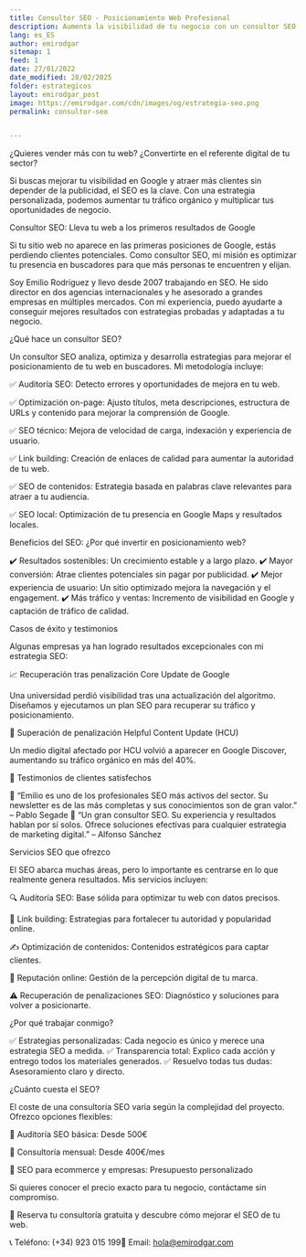 ```yaml
---
title: Consultor SEO - Posicionamiento Web Profesional
description: Aumenta la visibilidad de tu negocio con un consultor SEO especializado. Estrategias efectivas para mejorar tu posicionamiento en Google. Solicita una auditoría gratuitas.
lang: es_ES
author: emirodgar
sitemap: 1
feed: 1
date: 27/01/2022
date_modified: 28/02/2025
folder: estrategicos
layout: emirodgar_post
image: https://emirodgar.com/cdn/images/og/estrategia-seo.png
permalink: consultor-seo


---
```


¿Quieres vender más con tu web? ¿Convertirte en el referente digital de tu sector?

Si buscas mejorar tu visibilidad en Google y atraer más clientes sin depender de la publicidad, el SEO es la clave. Con una estrategia personalizada, podemos aumentar tu tráfico orgánico y multiplicar tus oportunidades de negocio.

Consultor SEO: Lleva tu web a los primeros resultados de Google

Si tu sitio web no aparece en las primeras posiciones de Google, estás perdiendo clientes potenciales. Como consultor SEO, mi misión es optimizar tu presencia en buscadores para que más personas te encuentren y elijan.

Soy Emilio Rodríguez y llevo desde 2007 trabajando en SEO. He sido director en dos agencias internacionales y he asesorado a grandes empresas en múltiples mercados. Con mi experiencia, puedo ayudarte a conseguir mejores resultados con estrategias probadas y adaptadas a tu negocio.

¿Qué hace un consultor SEO?

Un consultor SEO analiza, optimiza y desarrolla estrategias para mejorar el posicionamiento de tu web en buscadores. Mi metodología incluye:

✅ Auditoría SEO: Detecto errores y oportunidades de mejora en tu web.

✅ Optimización on-page: Ajusto títulos, meta descripciones, estructura de URLs y contenido para mejorar la comprensión de Google.

✅ SEO técnico: Mejora de velocidad de carga, indexación y experiencia de usuario.

✅ Link building: Creación de enlaces de calidad para aumentar la autoridad de tu web.

✅ SEO de contenidos: Estrategia basada en palabras clave relevantes para atraer a tu audiencia.

✅ SEO local: Optimización de tu presencia en Google Maps y resultados locales.

Beneficios del SEO: ¿Por qué invertir en posicionamiento web?

✔️ Resultados sostenibles: Un crecimiento estable y a largo plazo.
✔️ Mayor conversión: Atrae clientes potenciales sin pagar por publicidad.
✔️ Mejor experiencia de usuario: Un sitio optimizado mejora la navegación y el engagement.
✔️ Más tráfico y ventas: Incremento de visibilidad en Google y captación de tráfico de calidad.

Casos de éxito y testimonios

Algunas empresas ya han logrado resultados excepcionales con mi estrategia SEO:

📈 Recuperación tras penalización Core Update de Google

Una universidad perdió visibilidad tras una actualización del algoritmo. Diseñamos y ejecutamos un plan SEO para recuperar su tráfico y posicionamiento.

🚀 Superación de penalización Helpful Content Update (HCU)

Un medio digital afectado por HCU volvió a aparecer en Google Discover, aumentando su tráfico orgánico en más del 40%.

📢 Testimonios de clientes satisfechos

💬 “Emilio es uno de los profesionales SEO más activos del sector. Su newsletter es de las más completas y sus conocimientos son de gran valor.” – Pablo Segade
💬 “Un gran consultor SEO. Su experiencia y resultados hablan por sí solos. Ofrece soluciones efectivas para cualquier estrategia de marketing digital.” – Alfonso Sánchez

Servicios SEO que ofrezco

El SEO abarca muchas áreas, pero lo importante es centrarse en lo que realmente genera resultados. Mis servicios incluyen:

🔍 Auditoría SEO: Base sólida para optimizar tu web con datos precisos.

🔗 Link building: Estrategias para fortalecer tu autoridad y popularidad online.

✍️ Optimización de contenidos: Contenidos estratégicos para captar clientes.

🔎 Reputación online: Gestión de la percepción digital de tu marca.

⚠️ Recuperación de penalizaciones SEO: Diagnóstico y soluciones para volver a posicionarte.

¿Por qué trabajar conmigo?

✅ Estrategias personalizadas: Cada negocio es único y merece una estrategia SEO a medida.
✅ Transparencia total: Explico cada acción y entrego todos los materiales generados.
✅ Resuelvo todas tus dudas: Asesoramiento claro y directo.

¿Cuánto cuesta el SEO?

El coste de una consultoría SEO varía según la complejidad del proyecto. Ofrezco opciones flexibles:

📌 Auditoría SEO básica: Desde 500€

📌 Consultoría mensual: Desde 400€/mes

📌 SEO para ecommerce y empresas: Presupuesto personalizado

Si quieres conocer el precio exacto para tu negocio, contáctame sin compromiso.

📩 Reserva tu consultoría gratuita y descubre cómo mejorar el SEO de tu web.

📞 Teléfono: (+34) 923 015 199📧 Email: hola@emirodgar.com
